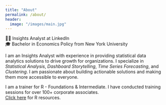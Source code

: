 ```yaml
---
title: "About"
permalink: /about/
header:
  image: "/images/main.jpg"
---
```


:woman_technologist: Insights Analyst at LinkedIn   
:mortar_board: Bachelor in Economics Policy from New York University

I am an Insights Analyst with experience in providing statistical data analytics solutions to drive growth for organizations. I specialize in *Statistical Analysis*, *Dashboard Storytelling*, *Time Series Forecasting*, and *Clustering*. I am passionate about building actionable solutions and making them more accessible to everyone.

I am a trainer for R - Foundations & Intermediate. I have conducted training sessions for over 100+ corporate associates.  
[Click here](https://cbatra9.github.io/data-science-resources/) for R resources.
